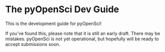 # The pyOpenSci Dev Guide

This is the development guide for pyOpenSci!

If you've found this, please note that it is still an early draft. There may be mistakes. pyOpenSci is not yet operational, but hopefully will be ready to accept submissions soon.
